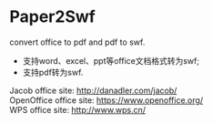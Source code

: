 Paper2Swf
=========

convert office to pdf and pdf to swf.
<ul>
<li>支持word、excel、ppt等office文档格式转为swf;</li>
<li>支持pdf转为swf.</li>
</ul>

Jacob office site: http://danadler.com/jacob/ <br/>
OpenOffice office site: https://www.openoffice.org/ <br/>
WPS office site: http://www.wps.cn/ <br/>
